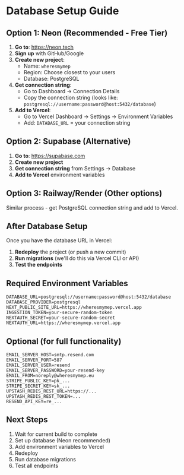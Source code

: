 # Database Setup Guide

## Option 1: Neon (Recommended - Free Tier)

1. **Go to**: https://neon.tech
2. **Sign up** with GitHub/Google
3. **Create new project**:
   - Name: `wheresmymep`
   - Region: Choose closest to your users
   - Database: PostgreSQL
4. **Get connection string**:
   - Go to Dashboard → Connection Details
   - Copy the connection string (looks like: `postgresql://username:password@host:5432/database`)
5. **Add to Vercel**:
   - Go to Vercel Dashboard → Settings → Environment Variables
   - Add: `DATABASE_URL` = your connection string

## Option 2: Supabase (Alternative)

1. **Go to**: https://supabase.com
2. **Create new project**
3. **Get connection string** from Settings → Database
4. **Add to Vercel** environment variables

## Option 3: Railway/Render (Other options)

Similar process - get PostgreSQL connection string and add to Vercel.

## After Database Setup

Once you have the database URL in Vercel:

1. **Redeploy** the project (or push a new commit)
2. **Run migrations** (we'll do this via Vercel CLI or API)
3. **Test the endpoints**

## Required Environment Variables

```
DATABASE_URL=postgresql://username:password@host:5432/database
DATABASE_PROVIDER=postgresql
NEXT_PUBLIC_SITE_URL=https://wheresmymep.vercel.app
INGESTION_TOKEN=your-secure-random-token
NEXTAUTH_SECRET=your-secure-random-secret
NEXTAUTH_URL=https://wheresmymep.vercel.app
```

## Optional (for full functionality)

```
EMAIL_SERVER_HOST=smtp.resend.com
EMAIL_SERVER_PORT=587
EMAIL_SERVER_USER=resend
EMAIL_SERVER_PASSWORD=your-resend-key
EMAIL_FROM=noreply@wheresmymep.eu
STRIPE_PUBLIC_KEY=pk_...
STRIPE_SECRET_KEY=sk_...
UPSTASH_REDIS_REST_URL=https://...
UPSTASH_REDIS_REST_TOKEN=...
RESEND_API_KEY=re_...
```

## Next Steps

1. Wait for current build to complete
2. Set up database (Neon recommended)
3. Add environment variables to Vercel
4. Redeploy
5. Run database migrations
6. Test all endpoints
